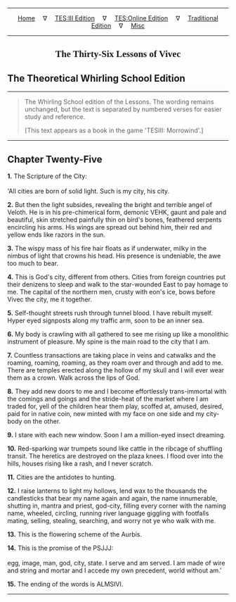 
---

<!-- Jekyll Page Links -->

<center>
<a href="../../../../../index.html">Home</a>
&emsp;&nabla;&emsp;
<a href="../../../../index-tes3.html">TES:III Edition</a>
&emsp;&nabla;&emsp;
<a href="../../../../index-teso.html">TES:Online Edition</a>
&emsp;&nabla;&emsp;
<a href="../../../../index-traditional.html">Traditional Edition</a>
&emsp;&nabla;&emsp;
<a href="../../../../index-misc.html">Misc</a>
</center>

<!-- Markdown Body Below: -->

---

<center>
<h2><span style="font-family:Georgia">The Thirty-Six Lessons of Vivec</span></h2>
</center>

## The Theoretical Whirling School Edition

---

> The Whirling School edition of the Lessons. The wording remains unchanged, but the text is separated by numbered verses for easier study and reference.
>
> \[This text appears as a book in the game 'TESIII: Morrowind'.\]

---

## Chapter Twenty-Five

__1.__ The Scripture of the City:\
\
'All cities are born of solid light. Such is my city, his city.

__2.__ But then the light subsides, revealing the bright and terrible angel of Veloth. He is in his pre-chimerical form, demonic VEHK, gaunt and pale and beautiful, skin stretched painfully thin on bird's bones, feathered serpents encircling his arms. His wings are spread out behind him, their red and yellow ends like razors in the sun.

__3.__ The wispy mass of his fire hair floats as if underwater, milky in the nimbus of light that crowns his head. His presence is undeniable, the awe too much to bear.

__4.__ This is God's city, different from others. Cities from foreign countries put their denizens to sleep and walk to the star-wounded East to pay homage to me. The capital of the northern men, crusty with eon's ice, bows before Vivec the city, me it together.

__5.__ Self-thought streets rush through tunnel blood. I have rebuilt myself. Hyper eyed signposts along my traffic arm, soon to be an inner sea.

__6.__ My body is crawling with all gathered to see me rising up like a monolithic instrument of pleasure. My spine is the main road to the city that I am.

__7.__ Countless transactions are taking place in veins and catwalks and the roaming, roaming, roaming, as they roam over and through and add to me. There are temples erected along the hollow of my skull and I will ever wear them as a crown. Walk across the lips of God.

__8.__ They add new doors to me and I become effortlessly trans-immortal with the comings and goings and the stride-heat of the market where I am traded for, yell of the children hear them play, scoffed at, amused, desired, paid for in native coin, new minted with my face on one side and my city-body on the other.

__9.__ I stare with each new window. Soon I am a million-eyed insect dreaming.

__10.__ Red-sparking war trumpets sound like cattle in the ribcage of shuffling transit. The heretics are destroyed on the plaza knees. I flood over into the hills, houses rising like a rash, and I never scratch.

__11.__ Cities are the antidotes to hunting.

__12.__ I raise lanterns to light my hollows, lend wax to the thousands the candlesticks that bear my name again and again, the name innumerable, shutting in, mantra and priest, god-city, filling every corner with the naming name, wheeled, circling, running river language giggling with footfalls mating, selling, stealing, searching, and worry not ye who walk with me.

__13.__ This is the flowering scheme of the Aurbis.

__14.__ This is the promise of the PSJJJ:\
\
egg, image, man, god, city, state. I serve and am served. I am made of wire and string and mortar and I accede my own precedent, world without am.'

__15.__ The ending of the words is ALMSIVI.

---
